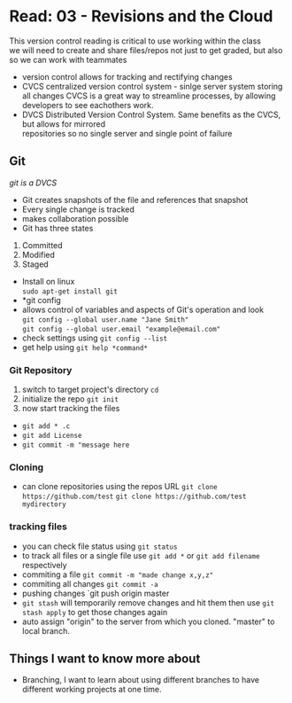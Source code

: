 # Read: 03 - Revisions and the Cloud
This version control reading is critical to use working within the class  
we will need to create and share files/repos not just to get graded, but also so we can work with teammates  

* version control allows for tracking and rectifying changes
* CVCS centralized version control system - sinlge server system storing all changes
CVCS is a great way to streamline processes, by allowing developers to see eachothers work.
* DVCS Distributed Version Control System. Same benefits as the CVCS, but allows for mirrored  
repositories so no single server and single point of failure
## Git
*git is a DVCS*
* Git creates snapshots of the file and references that snapshot
* Every single change is tracked
* makes collaboration possible
* Git has three states
1. Committed  
2. Modified  
3. Staged  
* Install on linux  
`sudo apt-get install git`  
* *git config  
* allows control of variables and aspects of Git's operation and look  
`git config --global user.name "Jane Smith"`  
`git config --global user.email "example@email.com"`  
* check settings using `git config --list`
* get help using `git help *command*`
### Git Repository
1. switch to target project's directory `cd`
2.  initialize the repo `git init`
3.  now start tracking the files  
* `git add * .c`
* `git add License`
* `git commit -m "message here`

### Cloning
* can clone repositories using the repos URL
`git clone https://github.com/test`
`git clone https://github.com/test mydirectory`

### tracking files
* you can check file status using `git status`
* to track all files or a single file use `git add *` or `git add filename` respectively
* commiting a file `git commit -m "made change x,y,z"`
* commiting all changes `git commit -a`
* pushing changes `git push origin master
* `git stash` will temporarily remove changes and hit them then use `git stash apply` to get those changes again
* auto assign "origin" to the server from which you cloned. "master" to local branch.

## Things I want to know more about
* Branching, I want to learn about using different branches to have different working projects at one time.